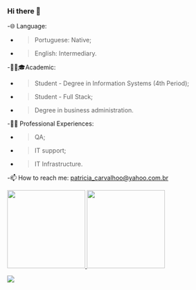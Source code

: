 ### Hi there 👋


-🌐 Language: 
 - > Portuguese: Native; 
 - > English: Intermediary.



-👩‍🎓🎓Academic:
 - > Student -  Degree in Information Systems (4th Period);
 - > Student - Full Stack;
 - > Degree in business administration.
 
 -👩‍💻 Professional Experiences:
  - > QA;
  - > IT support;
  - > IT Infrastructure.

 -📫  How to reach me: patricia_carvalhoo@yahoo.com.br

 
 <div>
<a href="https://github.com/patriciapossarii">
<img height="180em" src="https://github-readme-stats.vercel.app/api/top-langs/?username=patriciapossarii&layout=compact&langs_count=7&theme=radical"/>
<img height="180em" src="https://github-readme-stats.vercel.app/api?username=patriciapossarii&show_icons=true&theme=radical&include_all_commits=true&count_private=true"/>
</div>


 
  <a href="https://www.linkedin.com/in/patricia-m-carvalho-possari/" target="_blank"><img src="https://img.shields.io/badge/-LinkedIn-%230077B5?style=for-the-badge&logo=linkedin&logoColor=white" target="_blank"></a> 

 

 
  

 
 

